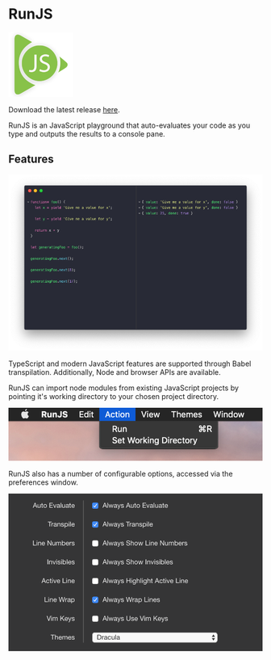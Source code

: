 # RunJS

![icon](docs/icon.png)

Download the latest release [here](https://github.com/lukehaas/runjs/releases).

RunJS is an JavaScript playground that auto-evaluates your code as you type and outputs the results to a console pane.

## Features

![image](docs/runjs1.png)

TypeScript and modern JavaScript features are supported through Babel transpilation. Additionally, Node and browser APIs are available.

RunJS can import node modules from existing JavaScript projects by pointing it's working directory to your chosen project directory.

![image](docs/set-directory.png)

RunJS also has a number of configurable options, accessed via the preferences window.

![image](docs/preferences.png)
